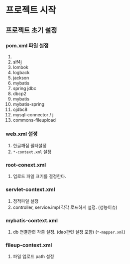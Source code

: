 # 프로젝트 시작
## 프로젝트 초기 설정
### pom.xml 파일 설정
1. 
2. slf4j
2. lombok
3. logback
4. jackson
4. mybatis
5. spring jdbc
6. dbcp2
7. mybatis
8. mybatis-spring
9. ojdbc8
10. mysql-connector / j
11. commons-fileupload

### web.xml 설정
1. 한글깨짐 필터설정
2. `*-context.xml` 설정

### root-conext.xml
1. 업로드 파일 크기를 결정한다.

### servlet-context.xml
1. 정적파일 설정
2. controller, service.impl 각각 로드하게 설정. (성능이슈)

### mybatis-context.xml
1. db 연결관련 각종 설정. (dao관련 설정 포함) (`*-mapper.xml`)

### fileup-context.xml
1. 파일 업로드 path 설정